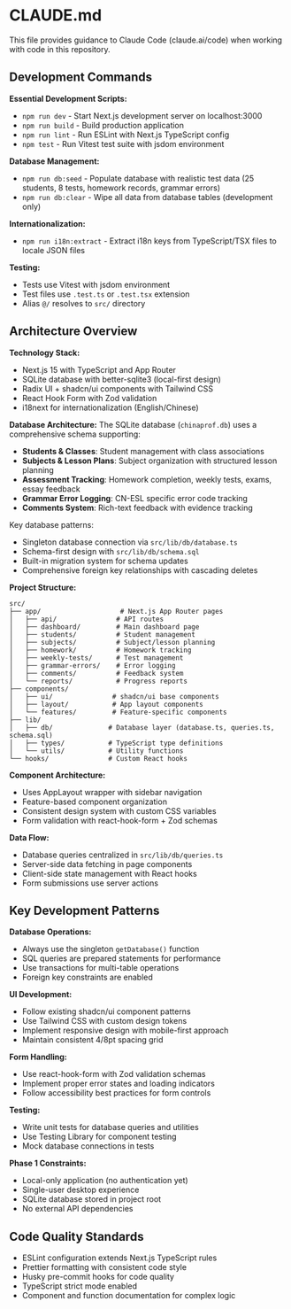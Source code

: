 # CLAUDE.md

This file provides guidance to Claude Code (claude.ai/code) when working with code in this repository.

## Development Commands

**Essential Development Scripts:**
- `npm run dev` - Start Next.js development server on localhost:3000
- `npm run build` - Build production application 
- `npm run lint` - Run ESLint with Next.js TypeScript config
- `npm test` - Run Vitest test suite with jsdom environment

**Database Management:**
- `npm run db:seed` - Populate database with realistic test data (25 students, 8 tests, homework records, grammar errors)
- `npm run db:clear` - Wipe all data from database tables (development only)

**Internationalization:**
- `npm run i18n:extract` - Extract i18n keys from TypeScript/TSX files to locale JSON files

**Testing:**
- Tests use Vitest with jsdom environment
- Test files use `.test.ts` or `.test.tsx` extension
- Alias `@/` resolves to `src/` directory

## Architecture Overview

**Technology Stack:**
- Next.js 15 with TypeScript and App Router
- SQLite database with better-sqlite3 (local-first design)
- Radix UI + shadcn/ui components with Tailwind CSS
- React Hook Form with Zod validation
- i18next for internationalization (English/Chinese)

**Database Architecture:**
The SQLite database (`chinaprof.db`) uses a comprehensive schema supporting:
- **Students & Classes**: Student management with class associations
- **Subjects & Lesson Plans**: Subject organization with structured lesson planning
- **Assessment Tracking**: Homework completion, weekly tests, exams, essay feedback
- **Grammar Error Logging**: CN-ESL specific error code tracking
- **Comments System**: Rich-text feedback with evidence tracking

Key database patterns:
- Singleton database connection via `src/lib/db/database.ts`
- Schema-first design with `src/lib/db/schema.sql`
- Built-in migration system for schema updates
- Comprehensive foreign key relationships with cascading deletes

**Project Structure:**
```
src/
├── app/                    # Next.js App Router pages
│   ├── api/               # API routes
│   ├── dashboard/         # Main dashboard page
│   ├── students/          # Student management
│   ├── subjects/          # Subject/lesson planning
│   ├── homework/          # Homework tracking
│   ├── weekly-tests/      # Test management
│   ├── grammar-errors/    # Error logging
│   ├── comments/          # Feedback system
│   └── reports/           # Progress reports
├── components/
│   ├── ui/               # shadcn/ui base components
│   ├── layout/           # App layout components
│   └── features/         # Feature-specific components
├── lib/
│   ├── db/              # Database layer (database.ts, queries.ts, schema.sql)
│   ├── types/           # TypeScript type definitions
│   └── utils/           # Utility functions
└── hooks/               # Custom React hooks
```

**Component Architecture:**
- Uses AppLayout wrapper with sidebar navigation
- Feature-based component organization
- Consistent design system with custom CSS variables
- Form validation with react-hook-form + Zod schemas

**Data Flow:**
- Database queries centralized in `src/lib/db/queries.ts`
- Server-side data fetching in page components
- Client-side state management with React hooks
- Form submissions use server actions

## Key Development Patterns

**Database Operations:**
- Always use the singleton `getDatabase()` function
- SQL queries are prepared statements for performance
- Use transactions for multi-table operations
- Foreign key constraints are enabled

**UI Development:**
- Follow existing shadcn/ui component patterns
- Use Tailwind CSS with custom design tokens
- Implement responsive design with mobile-first approach
- Maintain consistent 4/8pt spacing grid

**Form Handling:**
- Use react-hook-form with Zod validation schemas
- Implement proper error states and loading indicators
- Follow accessibility best practices for form controls

**Testing:**
- Write unit tests for database queries and utilities
- Use Testing Library for component testing
- Mock database connections in tests

**Phase 1 Constraints:**
- Local-only application (no authentication yet)
- Single-user desktop experience
- SQLite database stored in project root
- No external API dependencies

## Code Quality Standards

- ESLint configuration extends Next.js TypeScript rules
- Prettier formatting with consistent code style
- Husky pre-commit hooks for code quality
- TypeScript strict mode enabled
- Component and function documentation for complex logic